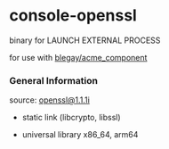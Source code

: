 # console-openssl
binary for LAUNCH EXTERNAL PROCESS

for use with [blegay/acme_component](https://github.com/blegay/acme_component)

### General Information

source: [openssl@1.1.1i](https://github.com/openssl/openssl/releases/tag/OpenSSL_1_1_1i)

* static link (libcrypto, libssl)

* universal library x86_64, arm64
